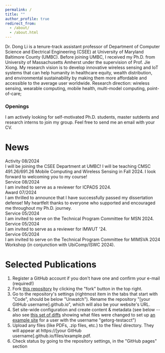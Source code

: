 ```yaml
---
permalink: /
title: ""
author_profile: true
redirect_from: 
  - /about/
  - /about.html
---
```

<div class="justify-text">
Dr. Dong Li is a tenure-track assistant professor of Department of Computer Science and Electrical Engineering (CSEE) at University of Maryland Baltimore County (UMBC). Before joining UMBC,  I received my Ph.D. from University of Massachusetts Amherst under the supervision of Prof. Jie Xiong. My research vision is to develop innovative wireless sensing and IoT systems that can help humanity in healthcare equity, wealth distribution, and environmental sustainability by making them more affordable and accessible to the average user
worldwide. Research direction: wireless sensing, wearable computing, mobile health, multi-model computing, point-of-care; 
<!-- deep learning signal processing hardware design-->
<!-- hci wireless sensing smart health -->
</div>

<div class="openings-box">
  <h3>Openings</h3>
  <p>I am actively looking for self-motivated Ph.D. students, master sutdents and research interns to join my group. Feel free to send me an email with your CV.</p>
</div>

<!-- I am a final-year Ph.D. student of Manning College of Information and Computer Sciences at University of Massachusetts Amherst under the supervision of Prof. Jie Xiong. I also work with Prof. Sunghoon Ivan Lee and Prof. Jeremy Gummeson. I am broadly interested in building novel wireless sensing systems using a variety of sensing modalities, including acoustics, Wi-Fi, mmWave, UWB, and RFID. My research mainly includes localization and tracking, human-computer interaction, and health sensing. -->


News
======
  <div class="news-section">
    <div class="news-item">
      <div class="news-category-date">
        <span class="news-category category-activity">Activity</span>
        <span class="news-date">08/2024</span>
      </div>
      <div class="news-content">I will be joining the CSEE Department at UMBC! I will be teaching CMSC 491.26/691.26 Mobile Computing and Wireless Sensing in Fall 2024. I look forward to welcoming you to my course!</div>
    </div>
    <div class="news-item">
      <div class="news-category-date">
        <span class="news-category category-service">Service</span>
        <span class="news-date">08/2024</span>
      </div>
      <div class="news-content">I am invited to serve as a reviewer for ICPADS 2024.</div>
    </div>
    <div class="news-item">
      <div class="news-category-date">
        <span class="news-category category-award">Award</span>
        <span class="news-date">07/2024</span>
      </div>
      <div class="news-content">I am thrilled to announce that I have successfully passed my dissertation defense! My heartfelt thanks to everyone who supported and encouraged me throughout my Ph.D. journey.</div>
    </div>
    <div class="news-item">
      <div class="news-category-date">
        <span class="news-category category-service">Service</span>
        <span class="news-date">05/2024</span>
      </div>
      <div class="news-content">I am invited to serve on the Technical Program Committee for MSN 2024.</div>
    </div>
    <div class="news-item">
      <div class="news-category-date">
        <span class="news-category category-service">Service</span>
        <span class="news-date">05/2024</span>
      </div>
      <div class="news-content">I am invited to serve as a reviewer for IMWUT '24.</div>
    </div>
    <div class="news-item">
      <div class="news-category-date">
        <span class="news-category category-service">Service</span>
        <span class="news-date">05/2024</span>
      </div>
      <div class="news-content">I am invited to serve on the Technical Program Committee for MIMSVA 2024 Workshop (in conjunction with UbiComp/ISWC 2024).</div>
    </div>
  </div>

Selected Publications
======
1. Register a GitHub account if you don't have one and confirm your e-mail (required!)
1. Fork [this repository](https://github.com/academicpages/academicpages.github.io) by clicking the "fork" button in the top right. 
1. Go to the repository's settings (rightmost item in the tabs that start with "Code", should be below "Unwatch"). Rename the repository "[your GitHub username].github.io", which will also be your website's URL.
1. Set site-wide configuration and create content & metadata (see below -- also see [this set of diffs](http://archive.is/3TPas) showing what files were changed to set up [an example site](https://getorg-testacct.github.io) for a user with the username "getorg-testacct")
1. Upload any files (like PDFs, .zip files, etc.) to the files/ directory. They will appear at https://[your GitHub username].github.io/files/example.pdf.  
1. Check status by going to the repository settings, in the "GitHub pages" section